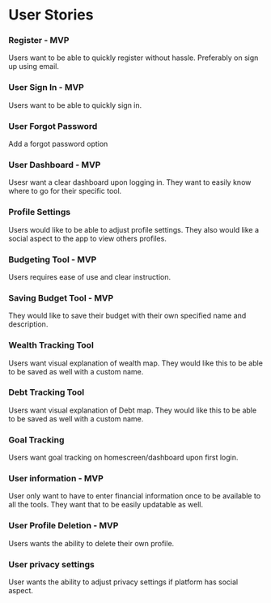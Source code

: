 # User Stories

### Register - MVP
Users want to be able to quickly register without hassle. Preferably on sign up using email.

### User Sign In - MVP
Users want to be able to quickly sign in.

### User Forgot Password
Add a forgot password option

### User Dashboard - MVP
Usesr want a clear dashboard upon logging in. They want to easily know where to go for their specific tool.

### Profile Settings
Users would like to be able to adjust profile settings. They also would like a social aspect to the app to view others profiles.

### Budgeting Tool - MVP
Users requires ease of use and clear instruction.

### Saving Budget Tool - MVP
They would like to save their budget with their own specified name and description.

### Wealth Tracking Tool
Users want visual explanation of wealth map. They would like this to be able to be saved as well with a custom name.

### Debt Tracking Tool
Users want visual explanation of Debt map. They would like this to be able to be saved as well with a custom name.

### Goal Tracking
Users want goal tracking on homescreen/dashboard upon first login.

### User information - MVP
User only want to have to enter financial information once to be available to all the tools. They want that to be easily updatable as well.

### User Profile Deletion - MVP
Users wants the ability to delete their own profile.

### User privacy settings
User wants the ability to adjust privacy settings if platform has social aspect.


